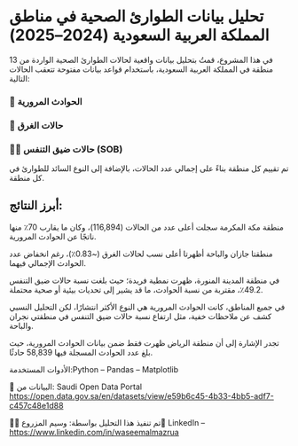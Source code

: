 # تحليل بيانات الطوارئ الصحية في مناطق المملكة العربية السعودية (2024–2025)
في هذا المشروع، قمتُ بتحليل بيانات واقعية لحالات الطوارئ الصحية الواردة من 13 منطقة في المملكة العربية السعودية، باستخدام قواعد بيانات مفتوحة تتعقب الحالات التالية:

### 🚗 الحوادث المرورية

### 🌊 حالات الغرق

### 😮‍💨 حالات ضيق التنفس (SOB)

تم تقييم كل منطقة بناءً على إجمالي عدد الحالات، بالإضافة إلى النوع السائد للطوارئ في كل منطقة.

## أبرز النتائج:
منطقة مكة المكرمة سجلت أعلى عدد من الحالات (116,894)، وكان ما يقارب 70٪ منها ناتجًا عن الحوادث المرورية.

منطقتا جازان والباحة أظهرتا أعلى نسب لحالات الغرق (~0.83٪)، رغم انخفاض عدد الحوادث الإجمالي فيهما.

في منطقة المدينة المنورة، ظهرت نمطية فريدة؛ حيث بلغت نسبة حالات ضيق التنفس 49.2٪، مقتربة من نسبة الحوادث، ما قد يشير إلى تحديات بيئية أو صحية محتملة.

في جميع المناطق، كانت الحوادث المرورية هي النوع الأكثر انتشارًا، لكن التحليل النسبي كشف عن ملاحظات خفية، مثل ارتفاع نسبة حالات ضيق التنفس في منطقتي نجران والباحة.

تجدر الإشارة إلى أن منطقة الرياض ظهرت فقط ضمن بيانات الحوادث المرورية، حيث بلغ عدد الحوادث المسجلة فيها 58,839 حادثًا.

الأدوات المستخدمة:Python – Pandas – Matplotlib


📂 البيانات من: Saudi Open Data Portal
                                                                                                       https://open.data.gov.sa/en/datasets/view/e59b6c45-4b33-4bb5-adf7-c457c48e1d88
                                                                                                       
                                                                                                       

👨‍💻 تم تنفيذ هذا التحليل بواسطة: وسيم المزروع🔗 LinkedIn – https://www.linkedin.com/in/waseemalmazrua
